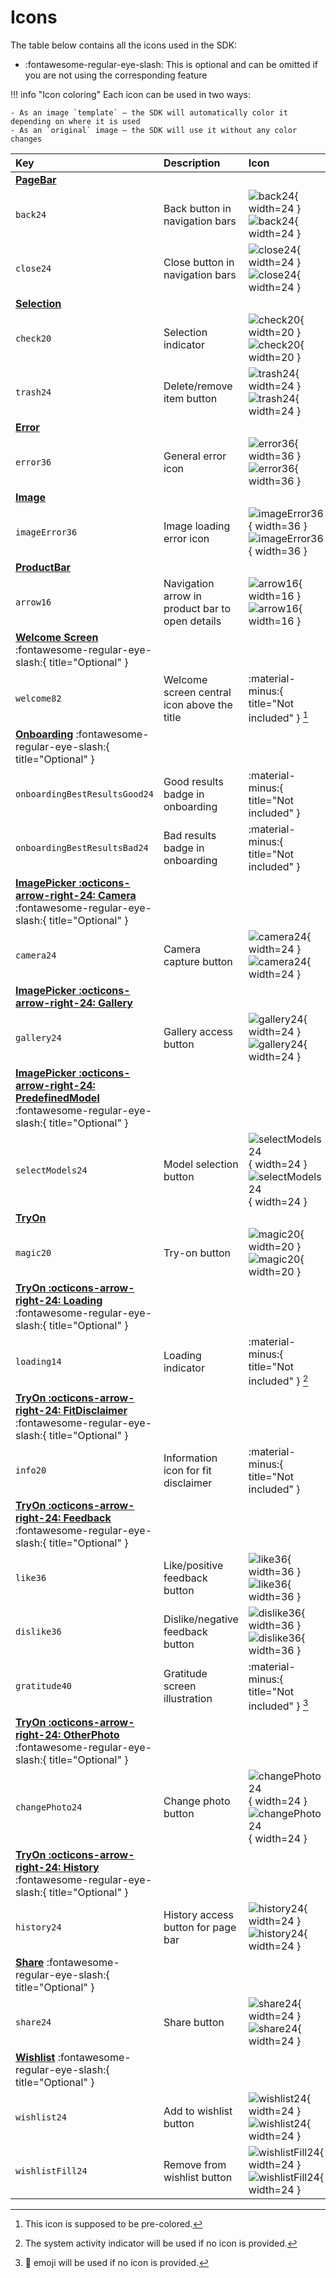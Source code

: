 # Icons

The table below contains all the icons used in the SDK:

- :fontawesome-regular-eye-slash: This is optional and can be omitted if you are not using the corresponding feature

!!! info "Icon coloring"
    Each icon can be used in two ways:

    - As an image `template` — the SDK will automatically color it depending on where it is used
    - As an `original` image — the SDK will use it without any color changes

| Key | Description | Icon |
| :-- | :---------- | :--- |
| [**PageBar**](#pagebar) | |
| `back24` | Back button in navigation bars | ![back24](../../media/icons/back24.png#only-light){ width=24 } ![back24](../../media/icons/on-dark/back24.png#only-dark){ width=24 } |
| `close24` | Close button in navigation bars | ![close24](../../media/icons/close24.png#only-light){ width=24 } ![close24](../../media/icons/on-dark/close24.png#only-dark){ width=24 } |
| [**Selection**](#selection) | |
| `check20` | Selection indicator | ![check20](../../media/icons/check20.png#only-light){ width=20 } ![check20](../../media/icons/on-dark/check20.png#only-dark){ width=20 } |
| `trash24` | Delete/remove item button | ![trash24](../../media/icons/trash24.png#only-light){ width=24 } ![trash24](../../media/icons/on-dark/trash24.png#only-dark){ width=24 } |
| [**Error**](#error) | |
| `error36` | General error icon | ![error36](../../media/icons/error36.png#only-light){ width=36 } ![error36](../../media/icons/on-dark/error36.png#only-dark){ width=36 } |
| [**Image**](#image) | |
| `imageError36` | Image loading error icon | ![imageError36](../../media/icons/imageError36.png#only-light){ width=36 } ![imageError36](../../media/icons/on-dark/imageError36.png#only-dark){ width=36 } |
| [**ProductBar**](#productbar) | |
| `arrow16` | Navigation arrow in product bar to open details | ![arrow16](../../media/icons/arrow16.png#only-light){ width=16 } ![arrow16](../../media/icons/on-dark/arrow16.png#only-dark){ width=16 } |
| [**Welcome Screen**](#welcome-screen) :fontawesome-regular-eye-slash:{ title="Optional" } | |
| `welcome82` | Welcome screen central icon above the title | :material-minus:{ title="Not included" } [^1] |
| [**Onboarding**](#onboarding) :fontawesome-regular-eye-slash:{ title="Optional" } | |
| `onboardingBestResultsGood24` | Good results badge in onboarding | :material-minus:{ title="Not included" } |
| `onboardingBestResultsBad24` | Bad results badge in onboarding | :material-minus:{ title="Not included" } |
| [**ImagePicker :octicons-arrow-right-24: Camera**](#imagepickercamera) :fontawesome-regular-eye-slash:{ title="Optional" } | |
| `camera24` | Camera capture button | ![camera24](../../media/icons/camera24.png#only-light){ width=24 } ![camera24](../../media/icons/on-dark/camera24.png#only-dark){ width=24 } |
| [**ImagePicker :octicons-arrow-right-24: Gallery**](#imagepickergallery) | |
| `gallery24` | Gallery access button | ![gallery24](../../media/icons/gallery24.png#only-light){ width=24 } ![gallery24](../../media/icons/on-dark/gallery24.png#only-dark){ width=24 } |
| [**ImagePicker :octicons-arrow-right-24: PredefinedModel**](#imagepickerpredefinedmodel) :fontawesome-regular-eye-slash:{ title="Optional" } | |
| `selectModels24` | Model selection button | ![selectModels24](../../media/icons/selectModels24.png#only-light){ width=24 } ![selectModels24](../../media/icons/on-dark/selectModels24.png#only-dark){ width=24 } |
| [**TryOn**](#tryon) | |
| `magic20` | Try-on button | ![magic20](../../media/icons/magic20.png#only-light){ width=20 } ![magic20](../../media/icons/on-dark/magic20.png#only-dark){ width=20 } |
| [**TryOn :octicons-arrow-right-24: Loading**](#tryonloading) :fontawesome-regular-eye-slash:{ title="Optional" } | |
| `loading14` | Loading indicator | :material-minus:{ title="Not included" } [^2] |
| [**TryOn :octicons-arrow-right-24: FitDisclaimer**](#tryonfitdisclaimer) :fontawesome-regular-eye-slash:{ title="Optional" } | |
| `info20` | Information icon for fit disclaimer | :material-minus:{ title="Not included" } |
| [**TryOn :octicons-arrow-right-24: Feedback**](#tryonfeedback) :fontawesome-regular-eye-slash:{ title="Optional" } | |
| `like36` | Like/positive feedback button | ![like36](../../media/icons/like36.png#only-light){ width=36 } ![like36](../../media/icons/on-dark/like36.png#only-dark){ width=36 } |
| `dislike36` | Dislike/negative feedback button | ![dislike36](../../media/icons/dislike36.png#only-light){ width=36 } ![dislike36](../../media/icons/on-dark/dislike36.png#only-dark){ width=36 } |
| `gratitude40` | Gratitude screen illustration | :material-minus:{ title="Not included" } [^3] |
| [**TryOn :octicons-arrow-right-24: OtherPhoto**](#tryonotherphoto) :fontawesome-regular-eye-slash:{ title="Optional" } | |
| `changePhoto24` | Change photo button | ![changePhoto24](../../media/icons/changePhoto24.png#only-light){ width=24 } ![changePhoto24](../../media/icons/on-dark/changePhoto24.png#only-dark){ width=24 } |
| [**TryOn :octicons-arrow-right-24: History**](#tryonhistory) :fontawesome-regular-eye-slash:{ title="Optional" } | |
| `history24` | History access button for page bar | ![history24](../../media/icons/history24.png#only-light){ width=24 } ![history24](../../media/icons/on-dark/history24.png#only-dark){ width=24 } |
| [**Share**](#share) :fontawesome-regular-eye-slash:{ title="Optional" } | |
| `share24` | Share button | ![share24](../../media/icons/share24.png#only-light){ width=24 } ![share24](../../media/icons/on-dark/share24.png#only-dark){ width=24 } |
| [**Wishlist**](#wishlist) :fontawesome-regular-eye-slash:{ title="Optional" } | |
| `wishlist24` | Add to wishlist button | ![wishlist24](../../media/icons/wishlist24.png#only-light){ width=24 } ![wishlist24](../../media/icons/on-dark/wishlist24.png#only-dark){ width=24 } |
| `wishlistFill24` | Remove from wishlist button | ![wishlistFill24](../../media/icons/wishlistFill24.png#only-light){ width=24 } ![wishlistFill24](../../media/icons/on-dark/wishlistFill24.png#only-dark){ width=24 } |

[^1]: This icon is supposed to be pre-colored.
[^2]: The system activity indicator will be used if no icon is provided.
[^3]: 🧡 emoji will be used if no icon is provided.

<!-- | [**Consent**](#consent) :fontawesome-regular-eye-slash:{ title="Optional" } | |
| `consentTitle24` | Consent screen title icon |  | -->
